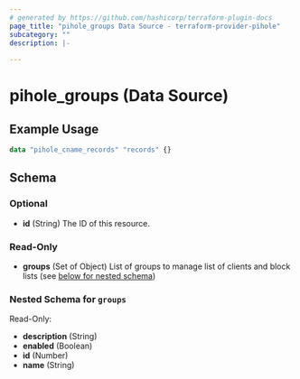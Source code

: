 ```yaml
---
# generated by https://github.com/hashicorp/terraform-plugin-docs
page_title: "pihole_groups Data Source - terraform-provider-pihole"
subcategory: ""
description: |-
  
---
```


# pihole_groups (Data Source)



## Example Usage

```terraform
data "pihole_cname_records" "records" {}
```

<!-- schema generated by tfplugindocs -->
## Schema

### Optional

- **id** (String) The ID of this resource.

### Read-Only

- **groups** (Set of Object) List of groups to manage list of clients and block lists (see [below for nested schema](#nestedatt--groups))

<a id="nestedatt--groups"></a>
### Nested Schema for `groups`

Read-Only:

- **description** (String)
- **enabled** (Boolean)
- **id** (Number)
- **name** (String)



